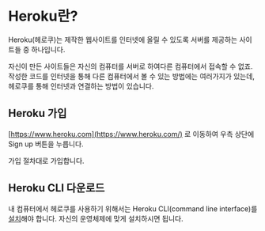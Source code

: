 # Heroku란?

Heroku(헤로쿠)는 제작한 웹사이트를 인터넷에 올릴 수 있도록 서버를 제공하는 사이트들 중 하나입니다.

자신이 만든 사이트들은 자신의 컴퓨터를 서버로 하여다른 컴퓨터에서 접속할 수 없죠. 작성한 코드를 인터넷을 통해 다른 컴퓨터에서 볼 수 있는 방법에는 여러가지가 있는데, 헤로쿠를 통해 인터넷과 연결하는 방법이 있습니다.



## Heroku 가입

[https://www.heroku.com](https://www.heroku.com/) 로 이동하여 우측 상단에 Sign up 버튼을 누릅니다.

가입 절차대로 가입합니다.



## Heroku CLI 다운로드

내 컴퓨터에서 헤로쿠를 사용하기 위해서는 Heroku CLI(command line interface)를 [설치](https://devcenter.heroku.com/articles/heroku-cli#download-and-install)해야 합니다. 자신의 운영체제에 맞게 설치하시면 됩니다.
